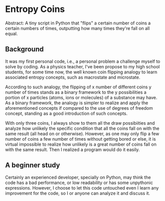 # Entropy Coins
Abstract: A tiny script in Python that "flips" a certain number of coins a certain numbers of times, outputting how many times they're fall on all equal.

## Background
It was my first personal code, i.e., a personal problem a challenge myself to solve by coding. As a physics teacher, I've been propose to my high school students, for some time now, the well known coin flipping analogy to learn associated entropy concepts, such as macrostate and microstate.

According to such analogy, the flipping of x number of different coins y number of times stands as a binary framework to the y possibilities a portion of x particles (atoms, ions or molecules) of a substance may have. As a binary framework, the analogy is simpler to realize and apply the aforementioned concepts if compared to the use of degrees of freedom concept, standing as a good introduction of such concepts.

With only three coins, I always show to them all the draw possibiities and analyze how unlikely the specific condition that all the coins fall on with the same result (all head on or otherwise). However, as one may only flip a few number of coins a few number of times without getting bored or else, it is virtual impossible to realize how unlikely is a great number of coins fall on with the same result. Then I realized a program would do it easily.

## A beginner study
Certainly an experienced developer, specially on Python, may think the code has a bad performance, or low readability or has some unpythonic expressions. However, I choose to let this code untouched even I learn any improvement for the code, so I or anyone can analyze it and discuss it.
